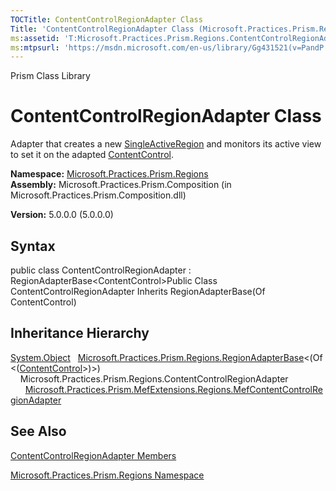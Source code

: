 ```yaml
---
TOCTitle: ContentControlRegionAdapter Class
Title: 'ContentControlRegionAdapter Class (Microsoft.Practices.Prism.Regions)'
ms:assetid: 'T:Microsoft.Practices.Prism.Regions.ContentControlRegionAdapter'
ms:mtpsurl: 'https://msdn.microsoft.com/en-us/library/Gg431521(v=PandP.50)'
---
```


Prism Class Library

ContentControlRegionAdapter Class
=================================

Adapter that creates a new [SingleActiveRegion](https://msdn.microsoft.com/t:microsoft.practices.prism.regions.singleactiveregion) and monitors its active view to set it on the adapted [ContentControl](http://msdn2.microsoft.com/en-us/library/ms609797).

**Namespace:** [Microsoft.Practices.Prism.Regions](https://msdn.microsoft.com/n:microsoft.practices.prism.regions)
**Assembly:** Microsoft.Practices.Prism.Composition (in Microsoft.Practices.Prism.Composition.dll)

**Version:** 5.0.0.0 (5.0.0.0)

## Syntax


<span id="syntaxToggle"></span>public class ContentControlRegionAdapter : RegionAdapterBase&lt;ContentControl&gt;Public Class ContentControlRegionAdapter Inherits RegionAdapterBase(Of ContentControl)

Inheritance Hierarchy
---------------------

<span id="familyToggle"></span>[System.Object](http://msdn2.microsoft.com/en-us/library/e5kfa45b)
  [Microsoft.Practices.Prism.Regions.RegionAdapterBase](https://msdn.microsoft.com/t:microsoft.practices.prism.regions.regionadapterbase%601)&lt;(Of &lt;([ContentControl](http://msdn2.microsoft.com/en-us/library/ms609797)&gt;)&gt;)
    Microsoft.Practices.Prism.Regions.ContentControlRegionAdapter
      [Microsoft.Practices.Prism.MefExtensions.Regions.MefContentControlRegionAdapter](https://msdn.microsoft.com/t:microsoft.practices.prism.mefextensions.regions.mefcontentcontrolregionadapter)

See Also
--------


[ContentControlRegionAdapter Members](https://msdn.microsoft.com/allmembers.t:microsoft.practices.prism.regions.contentcontrolregionadapter)

[Microsoft.Practices.Prism.Regions Namespace](https://msdn.microsoft.com/n:microsoft.practices.prism.regions)
